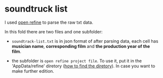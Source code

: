 # soundtruck list

I used [open refine](http://openrefine.org/) to parse the raw txt data.

In this fold there are two files and one subfolder:
- `soundtrack-list.txt` is in json format of after parsing data, each cell has **musician name**, **corresponding film** and **the production year of the film**. 
 
- the subfolder is `open refine project file`. To use it, put it in the 'AppData/refine' diretory ([how to find the diretory](https://github.com/OpenRefine/OpenRefine/wiki/Back-Up-OpenRefine-Data)). In case you want to make further edition.